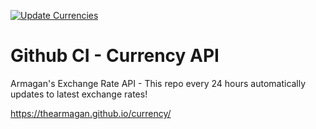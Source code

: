 [![Update Currencies](https://github.com/TheArmagan/currency/actions/workflows/main.yml/badge.svg)](https://github.com/TheArmagan/currency/actions/workflows/main.yml)
# Github CI - Currency API

Armagan's Exchange Rate API - This repo every 24 hours automatically updates to latest exchange rates!

https://thearmagan.github.io/currency/

